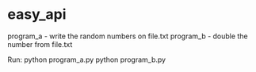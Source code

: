 # easy_api

program_a - write the random numbers on file.txt
program_b - double the number from file.txt 

Run:
python program_a.py
python program_b.py